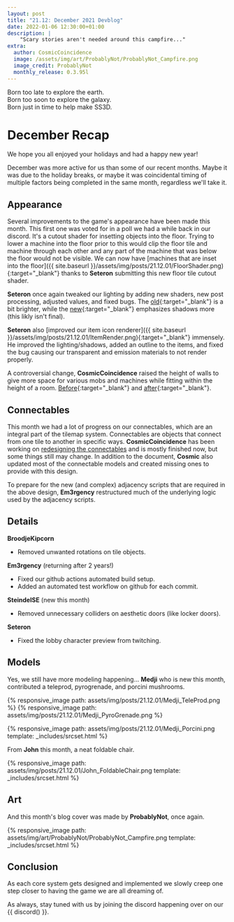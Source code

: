 ```yaml
---
layout: post
title: "21.12: December 2021 Devblog"
date: 2022-01-06 12:30:00+01:00
description: |
    "Scary stories aren't needed around this campfire..."
extra:
  author: CosmicCoincidence
  image: /assets/img/art/ProbablyNot/ProbablyNot_Campfire.png
  image_credit: ProbablyNot
  monthly_release: 0.3.95l
---
```


Born too late to explore the earth.<br>
Born too soon to explore the galaxy.<br>
Born just in time to help make SS3D.

# December Recap

We hope you all enjoyed your holidays and had a happy new year!

December was more active for us than some of our recent months. Maybe it was due to the holiday breaks, or maybe it was coincidental timing of multiple factors being completed in the same month, regardless we'll take it. 

## Appearance

Several improvements to the game's appearance have been made this month. This first one was voted for in a poll we had a while back in our discord. It's a cutout shader for insetting objects into the floor. Trying to lower a machine into the floor prior to this would clip the floor tile and machine through each other and any part of the machine that was below the floor would not be visible. We can now have [machines that are inset into the floor]({{ site.baseurl }}/assets/img/posts/21.12.01/FloorShader.png){:target="_blank"} thanks to **Seteron** submitting this new floor tile cutout shader.

**Seteron** once again tweaked our lighting by adding new shaders, new post processing, adjusted values, and fixed bugs. The [old](https://user-images.githubusercontent.com/38957910/146114991-d3cfd4ca-df31-432a-a6df-aecce69fadb0.PNG){:target="_blank"} is a bit brighter, while the [new](https://user-images.githubusercontent.com/38957910/146115003-5b76c603-3480-43cc-bd89-734df0795f26.PNG){:target="_blank"} emphasizes shadows more (this likly isn't final).

**Seteron** also [improved our item icon renderer]({{ site.baseurl }}/assets/img/posts/21.12.01/ItemRender.png){:target="_blank"} immensely. He improved the lighting/shadows, added an outline to the items, and fixed the bug causing our transparent and emission materials to not render properly.

A controversial change, **CosmicCoincidence** raised the height of walls to give more space for various mobs and machines while fitting within the height of a room. [Before](https://user-images.githubusercontent.com/41941008/147019311-28dabad8-c6c8-40c7-803a-f80cad13ed3a.png){:target="_blank"} and [after](https://user-images.githubusercontent.com/41941008/147019002-c40195a7-3d6a-497d-ae73-52b97c443732.png){:target="_blank"}.

## Connectables

This month we had a lot of progress on our connectables, which are an integral part of the tilemap system. Connectables are objects that connect from one tile to another in specific ways. **CosmicCoincidence** has been working on [redesigning the connectables](https://docs.google.com/document/d/1ful7_gIJo7e74i9LMQuYMpjZMH2V1aT90mwlrQ0hcgE/edit?usp=sharing) and is mostly finished now, but some things still may change. In addition to the document, **Cosmic** also updated most of the connectable models and created missing ones to provide with this design.

To prepare for the new (and complex) adjacency scripts that are required in the above design, **Em3rgency** restructured much of the underlying logic used by the adjacency scripts.

## Details

**BroodjeKipcorn**
- Removed unwanted rotations on tile objects.

**Em3rgency** (returning after 2 years!)
- Fixed our github actions automated build setup.
- Added an automated test workflow on github for each commit.

**SteindelSE** (new this month)
- Removed unnecessary colliders on aesthetic doors (like locker doors).

**Seteron**
- Fixed the lobby character preview from twitching.

## Models

Yes, we still have more modeling happening... **Medji** who is new this month, contributed a teleprod, pyrogrenade, and porcini mushrooms.

<div class='horizontal-2' markdown='1'>
  {% responsive_image path: assets/img/posts/21.12.01/Medji_TeleProd.png %}
  {% responsive_image path: assets/img/posts/21.12.01/Medji_PyroGrenade.png %}
</div>

{% responsive_image path: assets/img/posts/21.12.01/Medji_Porcini.png template: _includes/srcset.html %}

From **John** this month, a neat foldable chair.

{% responsive_image path: assets/img/posts/21.12.01/John_FoldableChair.png template: _includes/srcset.html %}

## Art

And this month's blog cover was made by **ProbablyNot**, once again.

{% responsive_image path: assets/img/art/ProbablyNot/ProbablyNot_Campfire.png template: _includes/srcset.html %}

## Conclusion

As each core system gets designed and implemented we slowly creep one step closer to having the game we are all dreaming of.

As always, stay tuned with us by joining the discord happening over on our {{ discord() }}.
